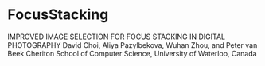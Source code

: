 # FocusStacking
IMPROVED IMAGE SELECTION FOR FOCUS STACKING IN DIGITAL PHOTOGRAPHY David Choi, Aliya Pazylbekova, Wuhan Zhou, and Peter van Beek Cheriton School of Computer Science, University of Waterloo, Canada
